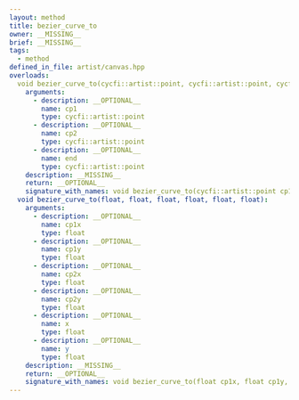 ```yaml
---
layout: method
title: bezier_curve_to
owner: __MISSING__
brief: __MISSING__
tags:
  - method
defined_in_file: artist/canvas.hpp
overloads:
  void bezier_curve_to(cycfi::artist::point, cycfi::artist::point, cycfi::artist::point):
    arguments:
      - description: __OPTIONAL__
        name: cp1
        type: cycfi::artist::point
      - description: __OPTIONAL__
        name: cp2
        type: cycfi::artist::point
      - description: __OPTIONAL__
        name: end
        type: cycfi::artist::point
    description: __MISSING__
    return: __OPTIONAL__
    signature_with_names: void bezier_curve_to(cycfi::artist::point cp1, cycfi::artist::point cp2, cycfi::artist::point end)
  void bezier_curve_to(float, float, float, float, float, float):
    arguments:
      - description: __OPTIONAL__
        name: cp1x
        type: float
      - description: __OPTIONAL__
        name: cp1y
        type: float
      - description: __OPTIONAL__
        name: cp2x
        type: float
      - description: __OPTIONAL__
        name: cp2y
        type: float
      - description: __OPTIONAL__
        name: x
        type: float
      - description: __OPTIONAL__
        name: y
        type: float
    description: __MISSING__
    return: __OPTIONAL__
    signature_with_names: void bezier_curve_to(float cp1x, float cp1y, float cp2x, float cp2y, float x, float y)
---
```

